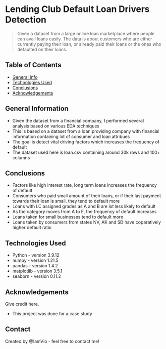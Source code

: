 # Lending Club Default Loan Drivers Detection
>  Given a dataset from a large online loan marketplace 
where people can avail loans easily. The data is about 
customers who are either currently paying their loan, or 
already paid their loans or the ones who defaulted on 
their loans.


## Table of Contents
* [General Info](#general-information)
* [Technologies Used](#technologies-used)
* [Conclusions](#conclusions)
* [Acknowledgements](#acknowledgements)

<!-- You can include any other section that is pertinent to your problem -->

## General Information
- Given the dataset from a financial company, I performed several analysis based on various EDA techniques
- This is based on a dataset from a loan providing company with financial information containing lot of consumer and loan attribues
- The goal is detect vital driving factors which increases the frequency of default
- The dataset used here is loan.csv containing around 30k rows and 100+ columns

<!-- You don't have to answer all the questions - just the ones relevant to your project. -->

## Conclusions
- Factors like high interest rate, long term loans increases the frequency of default
- Consumers who paid small amount of their loans, or if their last payment towards their loan is small, they tend to default more
- Loans with LC assigned grades as A and B are lot less likely to default
- As the category moves from A to F, the frequency of default increases
- Loans taken for small businesses tend to default more
- Loans taken by consumers from states NV, AK and SD have coparatively higher default ratio

<!-- You don't have to answer all the questions - just the ones relevant to your project. -->


## Technologies Used
- Python - version 3.9.12
- numpy - version 1.21.5
- pandas - version 1.4.2
- matplotlib - version 3.5.1
- seaborn - version 0.11.2

<!-- As the libraries versions keep on changing, it is recommended to mention the version of library used in this project -->

## Acknowledgements
Give credit here.
- This project was done for a case study


## Contact
Created by @IamVib - feel free to contact me!


<!-- Optional -->
<!-- ## License -->
<!-- This project is open source and available under the [... License](). -->

<!-- You don't have to include all sections - just the one's relevant to your project -->
